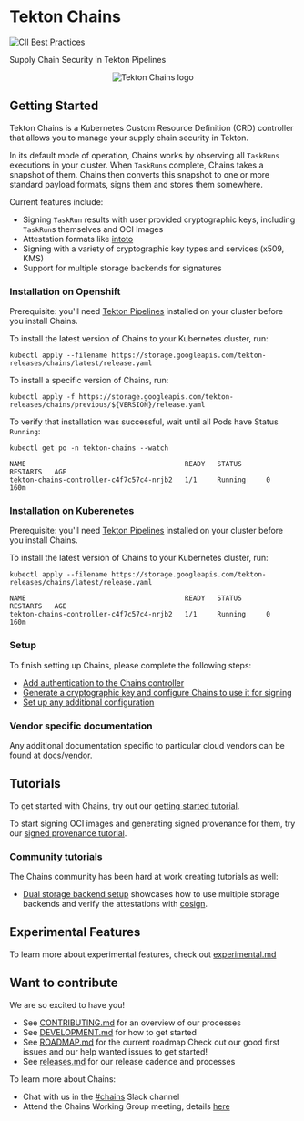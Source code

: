 <!--

---
title: "Supply Chain Security"
linkTitle: "Supply Chain Security"
weight: 10
description: Artifact signatures and attestations for Tekton
cascade:
  github_project_repo: https://github.com/tektoncd/chains
---
-->

# Tekton Chains

[![CII Best Practices](https://bestpractices.coreinfrastructure.org/projects/6408/badge)](https://bestpractices.coreinfrastructure.org/projects/6408)

Supply Chain Security in Tekton Pipelines

<p align="center">
<img src="tekton_chains-color.png" alt="Tekton Chains logo"></img>
</p>

## Getting Started

Tekton Chains is a Kubernetes Custom Resource Definition (CRD) controller that
allows you to manage your supply chain security in Tekton.

In its default mode of operation, Chains works by observing all `TaskRuns`
executions in your cluster. When `TaskRuns` complete, Chains takes a snapshot of
them. Chains then converts this snapshot to one or more standard payload
formats, signs them and stores them somewhere.

Current features include:

- Signing `TaskRun` results with user provided cryptographic keys, including
  `TaskRun`s themselves and OCI Images
- Attestation formats like [intoto](docs/intoto.md)
- Signing with a variety of cryptographic key types and services (x509, KMS)
- Support for multiple storage backends for signatures

### Installation on Openshift

Prerequisite: you'll need
[Tekton Pipelines](https://github.com/tektoncd/pipeline/blob/main/docs/install.md)
installed on your cluster before you install Chains.

To install the latest version of Chains to your Kubernetes cluster, run:

```shell
kubectl apply --filename https://storage.googleapis.com/tekton-releases/chains/latest/release.yaml
```

To install a specific version of Chains, run:

```shell
kubectl apply -f https://storage.googleapis.com/tekton-releases/chains/previous/${VERSION}/release.yaml
```

To verify that installation was successful, wait until all Pods have Status
`Running`:

```shell
kubectl get po -n tekton-chains --watch
```

```
NAME                                       READY   STATUS      RESTARTS   AGE
tekton-chains-controller-c4f7c57c4-nrjb2   1/1     Running     0          160m
```

### Installation on Kuberenetes

Prerequisite: you'll need
[Tekton Pipelines](https://github.com/tektoncd/pipeline/blob/main/docs/install.md)
installed on your cluster before you install Chains.

To install the latest version of Chains to your Kubernetes cluster, run:

```shell
kubectl apply --filename https://storage.googleapis.com/tekton-releases/chains/latest/release.yaml
```

```
NAME                                       READY   STATUS      RESTARTS   AGE
tekton-chains-controller-c4f7c57c4-nrjb2   1/1     Running     0          160m
```

### Setup

To finish setting up Chains, please complete the following steps:

- [Add authentication to the Chains controller](docs/authentication.md)
- [Generate a cryptographic key and configure Chains to use it for signing](docs/signing.md)
- [Set up any additional configuration](docs/config.md)

### Vendor specific documentation

Any additional documentation specific to particular cloud vendors can be found
at [docs/vendor](https://github.com/tektoncd/chains/tree/main/docs/vendor).

## Tutorials

To get started with Chains, try out our
[getting started tutorial](docs/tutorials/getting-started-tutorial.md).

To start signing OCI images and generating signed provenance for them, try our
[signed provenance tutorial](docs/tutorials/signed-provenance-tutorial.md).

### Community tutorials

The Chains community has been hard at work creating tutorials as well:

- [Dual storage backend setup](https://github.com/thesecuresoftwarefactory/ssf/blob/main/examples/buildpacks/dual-storage-backend.md)
  showcases how to use multiple storage backends and verify the attestations
  with [cosign].

## Experimental Features

To learn more about experimental features, check out
[experimental.md](docs/experimental.md)

## Want to contribute

We are so excited to have you!

- See [CONTRIBUTING.md](CONTRIBUTING.md) for an overview of our processes
- See [DEVELOPMENT.md](DEVELOPMENT.md) for how to get started
- See [ROADMAP.md](ROADMAP.md) for the current roadmap Check out our good first
  issues and our help wanted issues to get started!
- See [releases.md](releases.md) for our release cadence and processes

To learn more about Chains:

- Chat with us in the [#chains](https://tektoncd.slack.com/messages/chains)
  Slack channel
- Attend the Chains Working Group meeting, details
  [here](https://github.com/tektoncd/community/blob/main/working-groups.md#chains)

[cosign]: (https://github.com/sigstore/cosign)
